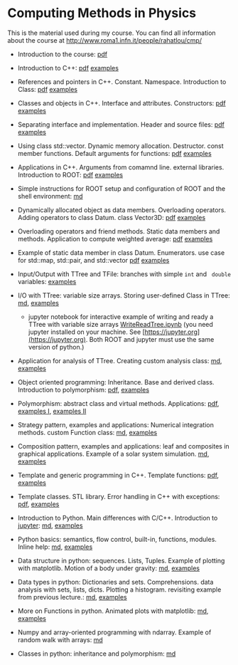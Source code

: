# Computing Methods in Physics

This is the material used during my course. You can find all
information about the course at http://www.roma1.infn.it/people/rahatlou/cmp/


- Introduction to the course: [pdf](lec00/introduction.pdf)

- Introduction to C++: [pdf](lec01/lec01.pdf) [examples](lec01/examples)

- References and pointers in C++. Constant. Namespace. Introduction to
  Class: [pdf](lec02/lec02.pdf) [examples](lec02/examples)

- Classes and objects in C++. Interface and attributes. Constructors:
[pdf](lec03/lec03.pdf) [examples](lec03/examples)

- Separating interface and implementation. Header and source files:
[pdf](lec04/lec04.pdf) [examples](lec04/examples)

- Using class std::vector. Dynamic memory
allocation. Destructor. const member functions. Default arguments for
functions: [pdf](lec05/lec05.pdf) [examples](lec05/examples)

- Applications in C++. Arguments from comamnd line. external
libraries. Introduction to ROOT: [pdf](lec06/lec06-application.pdf) [examples](lec06/examples)

- Simple instructions for ROOT setup and configuration of ROOT and the
  shell environment: [md](https://github.com/rahatlou/CMP/blob/master/misc/ROOT.md)

- Dynamically allocated object as data members. Overloading operators. Adding operators to class Datum. class Vector3D:
[pdf](lec07/lec07.pdf) [examples](lec07/examples)

- Overloading operators and friend methods. Static data members and
methods. Application to compute weighted average:
[pdf](lec08/lec08.pdf) [examples](lec08/examples)

- Example of static data member in class Datum. Enumerators. use case for
std::map, std::pair, and std::vector [pdf](lec09/lec09.pdf) [examples](lec09/examples)

- Input/Output with TTree and TFile: branches with simple `int` and
 ` double` variables:
 [examples](lec10/examples)

- I/O with TTree: variable size arrays. Storing user-defined Class in
TTree:
[md](lec11/lec11.md), [examples](lec11/examples)
  * jupyter notebook for interactive example of writing and ready a
    TTree with variable size arrays
    [WriteReadTree.ipynb](lec11/WriteReadTree.ipynb)  (you need
    jupyter installed on your machine. See [https://jupyter.org](https://jupyter.org). Both ROOT and jupyter must use the same version of python.)

- Application for analysis of TTree. Creating custom analysis class:
[md](lec12/lec12.md), [examples](lec12/examples)

- Object oriented programming: Inheritance. Base and derived
class. Introduction to polymorphism: [pdf](lec13/lec13.pdf),  [examples](lec13/examples)

- Polymorphism: abstract class and virtual methods. Applications:
[pdf](lec14/lec14.pdf), [examples I](lec14/examples0), [examples II](lec14/examples1)

- Strategy pattern, examples and applications: Numerical integration methods. custom Function class:
[md](lec15/lec15.md), [examples](lec15/examples)

- Composition pattern, examples and applications: leaf and composites in graphical applications. Example of a solar system simulation. [md](lec16/lec16.md), [examples](lec16/examples)

- Template and generic programming in C++. Template functions: [pdf](lec18/lec18.pdf), [examples](lec18/examples)

- Template classes. STL library. Error handling in C++ with exceptions: [pdf](lec20/lec20.pdf), [examples](lec20/examples)

- Introduction to Python. Main differences with C/C++. Introduction to [jupyter](https://jupyter.org):
[md](lec21/lec21.md), [examples](lec21/examples)

- Python basics: semantics, flow control, built-in, functions, modules. Inline help: [md](lec22/README.md), [examples](lec22/examples)

- Data structure in python: sequences. Lists, Tuples.  Example of plotting with matplotlib. Motion of a body under gravity: [md](lec23/README.md), [examples](lec23/examples)

- Data types in python: Dictionaries and sets. Comprehensions.
data analysis with sets, lists, dicts. Plotting a histogram. revisiting example from
previous lecture.: [md](lec24/README.md), [examples](lec24/examples)

- More on Functions in python. Animated plots with matplotlib: [md](lec25/README.md), [examples](lec25/examples)

- Numpy and array-oriented programming with ndarray. Example of random walk with arrays: [md](lec26/README.md)

- Classes in python: inheritance and polymorphism: [md](lec27/README.md)
